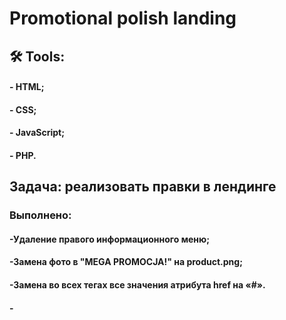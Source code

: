 #  Promotional polish landing
## :hammer_and_wrench: Tools:
#### - HTML; 
#### - CSS;
#### - JavaScript;
#### - PHP.

## Задача: реализовать правки в лендинге
### Выполнено:
#### -Удаление правого информационного меню; 
#### -Замена фото в "MEGA PROMOCJA!" на product.png;
#### -Замена во всех тегах <a> все значения атрибута href на «#». 
#### - 
